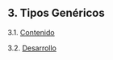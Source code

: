 ## 3. Tipos Genéricos

3.1. [Contenido](./3_1_Contenido.md)

3.2. [Desarrollo](./3_2_Desarrollo.md)
